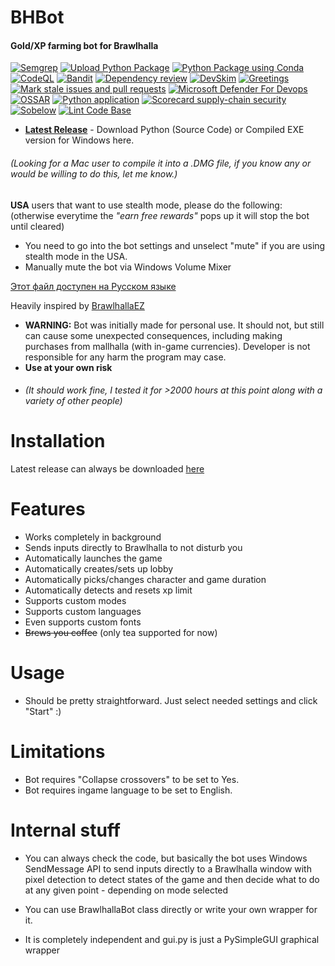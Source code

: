 # **BHBot**

#### **Gold/XP farming bot for Brawlhalla**

[![Semgrep](https://github.com/Nick2bad4u/BHBot/actions/workflows/semgrep.yml/badge.svg)](https://github.com/Nick2bad4u/BHBot/actions/workflows/semgrep.yml)
[![Upload Python Package](https://github.com/Nick2bad4u/BHBot/actions/workflows/python-publish.yml/badge.svg)](https://github.com/Nick2bad4u/BHBot/actions/workflows/python-publish.yml)
[![Python Package using Conda](https://github.com/Nick2bad4u/BHBot/actions/workflows/python-package-conda.yml/badge.svg)](https://github.com/Nick2bad4u/BHBot/actions/workflows/python-package-conda.yml)
[![CodeQL](https://github.com/Nick2bad4u/BHBot/actions/workflows/github-code-scanning/codeql/badge.svg)](https://github.com/Nick2bad4u/BHBot/actions/workflows/github-code-scanning/codeql)
[![Bandit](https://github.com/Nick2bad4u/BHBot/actions/workflows/bandit.yml/badge.svg)](https://github.com/Nick2bad4u/BHBot/actions/workflows/bandit.yml)
[![Dependency review](https://github.com/Nick2bad4u/BHBot/actions/workflows/dependency-review.yml/badge.svg)](https://github.com/Nick2bad4u/BHBot/actions/workflows/dependency-review.yml)
[![DevSkim](https://github.com/Nick2bad4u/BHBot/actions/workflows/devskim.yml/badge.svg)](https://github.com/Nick2bad4u/BHBot/actions/workflows/devskim.yml)
[![Greetings](https://github.com/Nick2bad4u/BHBot/actions/workflows/greetings.yml/badge.svg)](https://github.com/Nick2bad4u/BHBot/actions/workflows/greetings.yml)
[![Mark stale issues and pull requests](https://github.com/Nick2bad4u/BHBot/actions/workflows/stale.yml/badge.svg)](https://github.com/Nick2bad4u/BHBot/actions/workflows/stale.yml)
[![Microsoft Defender For Devops](https://github.com/Nick2bad4u/BHBot/actions/workflows/defender-for-devops.yml/badge.svg)](https://github.com/Nick2bad4u/BHBot/actions/workflows/defender-for-devops.yml)
[![OSSAR](https://github.com/Nick2bad4u/BHBot/actions/workflows/ossar.yml/badge.svg)](https://github.com/Nick2bad4u/BHBot/actions/workflows/ossar.yml)
[![Python application](https://github.com/Nick2bad4u/BHBot/actions/workflows/python-app.yml/badge.svg)](https://github.com/Nick2bad4u/BHBot/actions/workflows/python-app.yml)
[![Scorecard supply-chain security](https://github.com/Nick2bad4u/BHBot/actions/workflows/scorecard.yml/badge.svg)](https://github.com/Nick2bad4u/BHBot/actions/workflows/scorecard.yml)
[![Sobelow](https://github.com/Nick2bad4u/BHBot/actions/workflows/sobelow.yml/badge.svg)](https://github.com/Nick2bad4u/BHBot/actions/workflows/sobelow.yml)
[![Lint Code Base](https://github.com/Nick2bad4u/BHBot/actions/workflows/super-linter.yml/badge.svg)](https://github.com/Nick2bad4u/BHBot/actions/workflows/super-linter.yml)

- **[Latest Release](https://github.com/Nick2bad4u/BHBot/releases)** - Download Python (Source Code) or Compiled EXE version for Windows here.

###### (Looking for a Mac user to compile it into a .DMG file, if you know any or would be willing to do this, let me know.)

**USA** users that want to use stealth mode, please do the following: (otherwise everytime the _"earn free rewards"_ pops up it will stop the bot until cleared)

- You need to go into the bot settings and unselect "mute" if you are using stealth mode in the USA.
- Manually mute the bot via Windows Volume Mixer

[Этот файл доступен на Русском языке](README_RU.md)

Heavily inspired by [BrawlhallaEZ](https://github.com/jamunano/BrawlhallaEZ)

- **WARNING:** Bot was initially made for personal use. It should not, but still can cause some unexpected consequences, including making purchases from mallhalla (with in-game currencies). Developer is not responsible for any harm the program may case.
- **Use at your own risk**
- ###### (It should work fine, I tested it for >2000 hours at this point along with a variety of other people)

# Installation

Latest release can always be downloaded [here](https://github.com/Nick2bad4u/BHBot/releases/)

# Features

- Works completely in background
- Sends inputs directly to Brawlhalla to not disturb you
- Automatically launches the game
- Automatically creates/sets up lobby
- Automatically picks/changes character and game duration
- Automatically detects and resets xp limit
- Supports custom modes
- Supports custom languages
- Even supports custom fonts
- ~~Brews you coffee~~ (only tea supported for now)

# Usage

- Should be pretty straightforward. Just select needed settings and click "Start" :)

# Limitations

- Bot requires "Collapse crossovers" to be set to Yes.
- Bot requires ingame language to be set to English.

# Internal stuff

- You can always check the code, but basically the bot uses Windows SendMessage API to send inputs directly to a Brawlhalla window with pixel detection to detect states of the game and then decide what to do at any given point - depending on mode selected

- You can use BrawlhallaBot class directly or write your own wrapper for it.
- It is completely independent and gui.py is just a PySimpleGUI graphical wrapper
